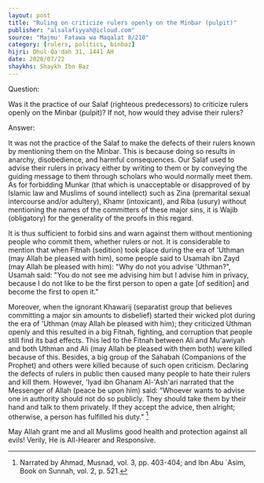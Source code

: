 ```yaml
---
layout: post
title: "Ruling on criticize rulers openly on the Minbar (pulpit)"
publisher: "alsalafiyyah@icloud.com"
source: "Majmu' Fatawa wa Maqalat 8/210"
category: [rulers, politics, binbaz]
hijri: Dhul-Qa'dah 31, 1441 AH
date: 2020/07/22
shaykhs: Shaykh Ibn Baz
---
```


Question: 

Was it the practice of our Salaf (righteous predecessors) to criticize rulers openly on the Minbar (pulpit)? If not, how would they advise their rulers?  

Answer: 

It was not the practice of the Salaf to make the defects of their rulers known by mentioning them on the Minbar. This is because doing so results in anarchy, disobedience, and harmful consequences. Our Salaf used to advise their rulers in privacy either by writing to them or by conveying the guiding message to them through scholars who would normally meet them. As for forbidding Munkar (that which is unacceptable or disapproved of by Islamic law and Muslims of sound intellect) such as Zina (premarital sexual intercourse and/or adultery), Khamr (intoxicant), and Riba (usury) without mentioning the names of the committers of these major sins, it is Wajib (obligatory) for the generality of the proofs in this regard.

It is thus sufficient to forbid sins and warn against them without mentioning people who commit them, whether rulers or not. It is considerable to mention that when Fitnah (sedition) took place during the era of 'Uthman (may Allah be pleased with him), some people said to Usamah ibn Zayd (may Allah be pleased with him): "Why do not you advise 'Uthman?", Usamah said: "You do not see me advising him but I advise him in privacy, because I do not like to be the first person to open a gate [of sedition] and become the first to open it."

Moreover, when the ignorant Khawarij (separatist group that believes committing a major sin amounts to disbelief) started their wicked plot during the era of 'Uthman (may Allah be pleased with him); they criticized Uthman openly and this resulted in a big Fitnah, fighting, and corruption that people still find its bad effects. This led to the Fitnah between Ali and Mu'awiyah and both Uthman and Ali (may Allah be pleased with them both) were killed because of this. Besides, a big group of the Sahabah (Companions of the Prophet) and others were killed because of such open criticism. Declaring the defects of rulers in public then caused many people to hate their rulers and kill them. However, 'Iyad ibn Ghanam Al-'Ash'ari narrated that the Messenger of Allah (peace be upon him) said: "Whoever wants to advise one in authority should not do so publicly. They should take them by their hand and talk to them privately. If they accept the advice, then alright; otherwise, a person has fulfilled his duty." [^1] 

May Allah grant me and all Muslims good health and protection against all evils! Verily, He is All-Hearer and Responsive.

[^1]: Narrated by Ahmad, Musnad, vol. 3, pp. 403-404; and Ibn Abu `Asim, Book on Sunnah, vol. 2, p. 521.
